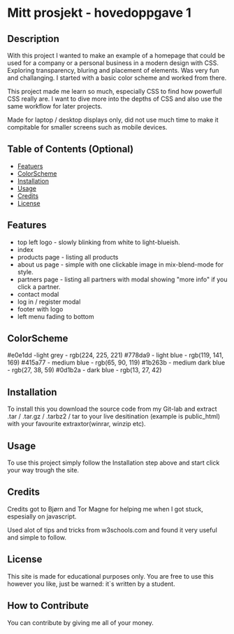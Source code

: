 # Mitt prosjekt - hovedoppgave 1

## Description

With this project I wanted to make an example of a homepage that could be used for a company or a personal business in a
modern design with CSS. Exploring transparency, bluring and placement of elements. Was very fun and challanging.
I started with a basic color scheme and worked from there.

This project made me learn so much, especially CSS to find how powerfull CSS really are. I want to dive more into the depths of CSS and also use the same workflow for later projects.

Made for laptop / desktop displays only, did not use much time to make it compitable for smaller screens such as mobile devices.

## Table of Contents (Optional)

- [Featuers](#features)
- [ColorScheme](#colorscheme)
- [Installation](#installation)
- [Usage](#usage)
- [Credits](#credits)
- [License](#license)

## Features

- top left logo - slowly blinking from white to light-blueish.
- index
- products page - listing all products
- about us page - simple with one clickable image in mix-blend-mode for style.
- partners page - listing all partners with modal showing "more info" if you click a partner.
- contact modal
- log in / register modal
- footer with logo
- left menu fading to bottom

## ColorScheme

#e0e1dd -light grey - rgb(224, 225, 221)
#778da9 - light blue - rgb(119, 141, 169)
#415a77 - medium blue - rgb(65, 90, 119)
#1b263b - medium dark blue - rgb(27, 38, 59)
#0d1b2a - dark blue - rgb(13, 27, 42)

## Installation

To install this you download the source code from my Git-lab and extract .tar / .tar.gz / .tarbz2 / tar to your live desitination (example is public_html) with your favourite extraxtor(winrar, winzip etc).

## Usage

To use this project simply follow the Installation step above and start click your way trough the site.

## Credits

Credits got to Bjørn and Tor Magne for helping me when I got stuck, espesially on javascript.

Used alot of tips and tricks from w3schools.com and found it very useful and simple to follow.

## License

This site is made for educational purposes only. You are free to use this however you like, just be warned: it`s written by a student.

## How to Contribute

You can contribute by giving me all of your money.
